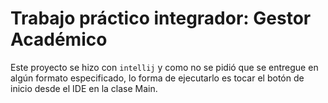 # Trabajo práctico integrador: Gestor Académico

Este proyecto se hizo con `intellij` y como no se pidió que se entregue en algún formato especificado, lo forma de ejecutarlo es tocar el botón de inicio desde el IDE en la clase Main.

